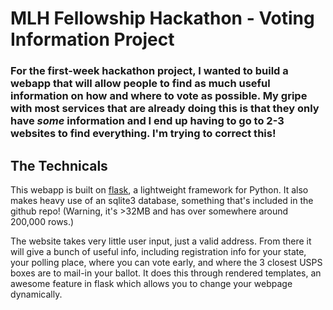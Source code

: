 # MLH Fellowship Hackathon - Voting Information Project

### For the first-week hackathon project, I wanted to build a webapp that will allow people to find as much useful information on how and where to vote as possible. My gripe with most services that are already doing this is that they only have *some* information and I end up having to go to 2-3 websites to find everything. I'm trying to correct this!

## The Technicals
This webapp is built on [flask](https://flask.palletsprojects.com/en/1.1.x/), a lightweight framework for Python.
It also makes heavy use of an sqlite3 database, something that's included in the github repo! (Warning, it's >32MB and has over somewhere around 200,000 rows.)

The website takes very little user input, just a valid address.
From there it will give a bunch of useful info, including registration info for your state, your polling place, where you can vote early, and where the 3 closest USPS boxes are to mail-in your ballot.
It does this through rendered templates, an awesome feature in flask which allows you to change your webpage dynamically.


